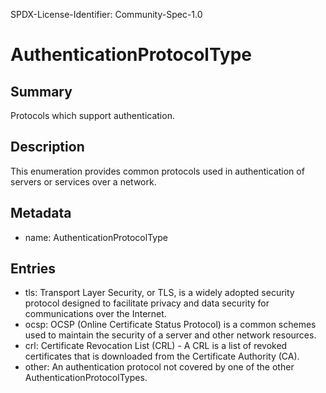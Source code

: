 SPDX-License-Identifier: Community-Spec-1.0

# AuthenticationProtocolType

## Summary

Protocols which support authentication.

## Description

This enumeration provides common protocols used in authentication of servers or services over a network.

## Metadata

- name: AuthenticationProtocolType

## Entries

- tls: Transport Layer Security, or TLS, is a widely adopted security protocol designed to facilitate privacy and data security for communications over the Internet.
- ocsp: OCSP (Online Certificate Status Protocol) is a common schemes used to maintain the security of a server and other network resources.
- crl: Certificate Revocation List (CRL) - A CRL is a list of revoked certificates that is downloaded from the Certificate Authority (CA).
- other: An authentication protocol not covered by one of the other AuthenticationProtocolTypes.
